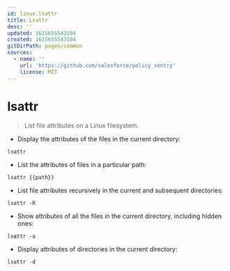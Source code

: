 ```yaml
---
id: linux.lsattr
title: Lsattr
desc: ''
updated: 1615655543104
created: 1615655543104
gitDirPath: pages/common
sources:
  - name: ''
    url: 'https://github.com/salesforce/policy_sentry'
    license: MIT
---
```

# lsattr

> List file attributes on a Linux filesystem.

- Display the attributes of the files in the current directory:

`lsattr`

- List the attributes of files in a particular path:

`lsattr {{path}}`

- List file attributes recursively in the current and subsequent directories:

`lsattr -R`

- Show attributes of all the files in the current directory, including hidden ones:

`lsattr -a`

- Display attributes of directories in the current directory:

`lsattr -d`

